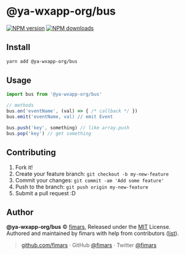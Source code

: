 # @ya-wxapp-org/bus

[![NPM version](https://img.shields.io/npm/v/@ya-wxapp-org/bus.svg?style=flat)](https://npmjs.com/package/@ya-wxapp-org/bus) [![NPM downloads](https://img.shields.io/npm/dm/@ya-wxapp-org/bus.svg?style=flat)](https://npmjs.com/package/@ya-wxapp-org/bus)

## Install

```bash
yarn add @ya-wxapp-org/bus
```

## Usage

```js
import bus from '@ya-wxapp-org/bus'

// methods
bus.on('eventName', (val) => { /* callback */ })
bus.emit('eventName, val) // emit Event

bus.push('key', something) // like array.push
bus.pop('key') // get something
```

## Contributing

1. Fork it!
2. Create your feature branch: `git checkout -b my-new-feature`
3. Commit your changes: `git commit -am 'Add some feature'`
4. Push to the branch: `git push origin my-new-feature`
5. Submit a pull request :D

## Author

**@ya-wxapp-org/bus** © [fimars](https://github.com/fimars), Released under the [MIT](./LICENSE) License.<br>
Authored and maintained by fimars with help from contributors ([list](https://github.com/fimars/@ya-wxapp-org/bus/contributors)).

> [github.com/fimars](https://github.com/fimars) · GitHub [@fimars](https://github.com/fimars) · Twitter [@fimars](https://twitter.com/fimars)
